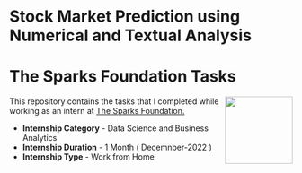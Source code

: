 # Stock Market Prediction using Numerical and Textual Analysis

# The Sparks Foundation Tasks
<img align = right height = 120 width = 120 src = https://www.thesparksfoundationsingapore.org/images/logo_small.png> 

This repository contains the tasks that I completed while working as an intern at [The Sparks Foundation.](https://www.thesparksfoundationsingapore.org/) 

- **Internship Category** - Data Science and Business Analytics 
- **Internship Duration** - 1 Month ( Decemnber-2022 ) 
- **Internship Type** - Work from Home
